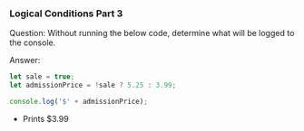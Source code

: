 

### Logical Conditions Part 3

Question: Without running the below code, determine what will be logged to the console.

Answer:

```javascript
let sale = true;
let admissionPrice = !sale ? 5.25 : 3.99;

console.log('$' + admissionPrice);
```

* Prints $3.99